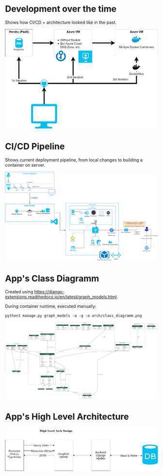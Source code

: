 # Development over the time

Shows how CI/CD + architecture looked like in the past.

![arch/evolution.jpg](arch/evolution.jpg)

# CI/CD Pipeline

Shows current deployment pipeline, from local changes to building a container on server.

![arch/azure.jpg](arch/azure.jpg)

# App's Class Diagramm

Created using <https://django-extensions.readthedocs.io/en/latest/graph_models.html>.

During container runtime, executed manually:

```shell
python3 manage.py graph_models -a -g -o arch/class_diagramm.png
```

![arch/class_diagramm.png](arch/class_diagramm.png)


# App's High Level Architecture

![arch/class_diagramm.png](arch/HighLevelArch.jpg)

